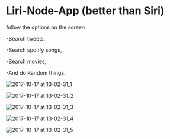 # Liri-Node-App  (better than Siri)


follow the options on the screen


-Search tweets,

-Search spotify songs,

-Search movies,

-And do Random things.

![2017-10-17 at 13-02-31_1](https://user-images.githubusercontent.com/28827821/31686258-f1e19d64-b342-11e7-93c6-8652fa5435e5.gif)


![2017-10-17 at 13-02-31_2](https://user-images.githubusercontent.com/28827821/31686299-028b007e-b343-11e7-89a6-ec1509d121ff.gif)


![2017-10-17 at 13-02-31_3](https://user-images.githubusercontent.com/28827821/31686305-08cf2b68-b343-11e7-8703-9d57d553ced6.gif)


![2017-10-17 at 13-02-31_4](https://user-images.githubusercontent.com/28827821/31686316-10694cfa-b343-11e7-815f-1f671414d2aa.gif)


![2017-10-17 at 13-02-31_5](https://user-images.githubusercontent.com/28827821/31686330-16904976-b343-11e7-90ab-96378d73a508.gif)
